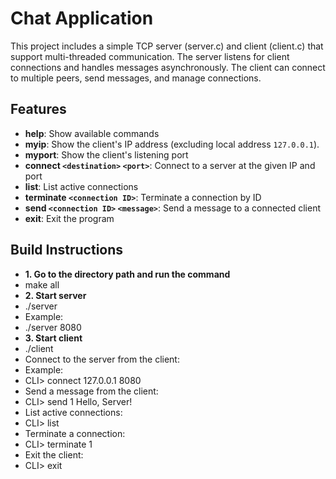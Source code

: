 # Chat Application

This project includes a simple TCP server (server.c) and client (client.c) that support multi-threaded communication. The server listens for client connections and handles messages asynchronously. The client can connect to multiple peers, send messages, and manage connections.

## Features

- **help**: Show available commands
- **myip**: Show the client's IP address (excluding local address `127.0.0.1`).
- **myport**: Show the client's listening port
- **connect `<destination>` `<port>`**: Connect to a server at the given IP and port
- **list**: List active connections
- **terminate `<connection ID>`**: Terminate a connection by ID
- **send `<connection ID>` `<message>`**: Send a message to a connected client
- **exit**: Exit the program

## Build Instructions
- **1. Go to the directory path and run the command**
- make all
- **2. Start server**
- ./server <port>
- Example:
- ./server 8080
- **3. Start client**
- ./client
- Connect to the server from the client:
- Example:
- CLI> connect 127.0.0.1 8080
- Send a message from the client:
- CLI> send 1 Hello, Server!
- List active connections:
- CLI> list
- Terminate a connection:
- CLI> terminate 1
- Exit the client:
- CLI> exit
